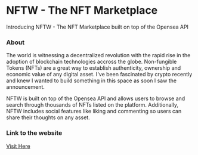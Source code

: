 # NFTW - The NFT Marketplace

Introducing NFTW - The NFT Marketplace built on top of the Opensea API

### About
The world is witnessing a decentralized revolution with the rapid rise in the adoption of blockchain technologies accross the globe. Non-fungible Tokens (NFTs) are a great way to establish authenticity, ownership and economic value of any digital asset. I've been fascinated by crypto recently and knew I wanted to build something in this space as soon I saw the announcement.

NFTW is built on top of the Opensea API and allows users to browse and search through thousands of NFTs listed on the platform. Additionally, NFTW includes social features like liking and commenting so users can share their thoughts on any asset.

### Link to the website
[Visit Here](https://nftw.netlify.app/)